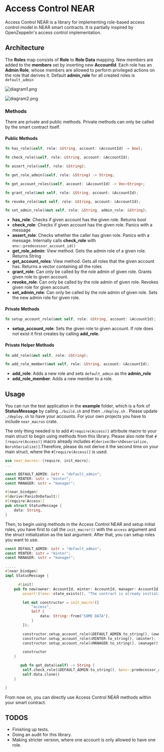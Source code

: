 # Access Control NEAR

Access Control NEAR is a library for implementing role-based access control model in NEAR smart contracts. It is partially inspired by OpenZeppelin's access control implementation. 

## Architecture

The **Roles** map consists of **Role** to **Role Data** mapping. New members are added to the **members** set by inserting new **AccountId**. Each role has an **Admin Role**, whose members are allowed to perform privileged actions on the role that derives it. Default **admin_role** for all created roles is `default_admin` 

![diagram1.png](https://drive.google.com/uc?export=view&id=1xIYK69PBWhzbV83z4Bs02bm-J3rCExRW) 

![diagram2.png](https://drive.google.com/uc?export=view&id=1zMc0XmZ68BtDiYtimMe5KmktxB-Trdpz)

### Methods

There are private and public methods. Private methods can only be called by the smart contract itself.

#### Public Methods

```rust
fn has_role(&self, role: &String, account: &AccountId) -> bool;

fn check_role(&self, role: &String, account: &AccountId);

fn assert_role(&self, role: &String);

fn get_role_admin(&self, role: &String) -> String;

fn get_account_roles(&self, account: &AccountId) -> Vec<String>;

fn grant_role(&mut self, role: &String, account: &AccountId);

fn revoke_role(&mut self, role: &String, account: &AccountId);

fn set_admin_role(&mut self, role: &String, admin_role: &String);

```

- **has_role**: Checks if given account has the given role. Returns bool
- **check_role**: Checks if given account has the given role. Panics with a message
- **assert_role**: Checks whether the caller has given role. Panics with a message. Internally calls **check_role** with `env::predecessor_account_id()`
- **get_role_admin**: View method. Gets the admin role of a given role. Returns String
- **get_account_roles**: View method. Gets all roles that the given account has. Returns a vector containing all the roles
- **grant_role**: Can only be called by the role admin of given role. Grants given role to given account.
- **revoke_role**: Can only be called by the role admin of given role. Revokes given role for given account.
- **set_admin_role**:  Can only be called by the role admin of given role. Sets the new admin role for given role.


#### Private Methods

```rust
fn setup_account_role(&mut self, role: &String, account: &AccountId);
```

- **setup_account_role**: Sets the given role to given account. If role does not exist it first creates by calling **add_role.**

#### Private Helper Methods

```rust
fn add_role(&mut self, role: &String);

fn add_role_member(&mut self, role: &String, account: &AccountId);
```

- **add_role**: Adds a new role and sets `default_admin` as the **admin_role**
- **add_role_member**: Adds a new member to a role.

## Usage

You can run the test application in the **example** folder, which is a fork of **StatusMessage** by calling `./build.sh` and then `./deploy.sh` . Please update `./deploy.sh` to have your accounts. For your own projects you have to include `near_macros` crate.

The only thing needed is to add `#[require(Access)]` attribute macro to your main struct to begin using methods from this library. Please also note that `#[require(Access)]`  macro already includes `#[derive(BorshDeserialize, BorshSerialize)]`.Therefore, please do not derive it the second time on your main struct, where the `#[require(Access)]` is used. 

```rust
use near_macros::{require, init_macro};
...

const DEFAULT_ADMIN: &str = "default_admin";
const MINTER: &str = "minter";
const MANAGER: &str = "manager";

#[near_bindgen]
#[derive(PanicOnDefault)]
#[require(Access)]
pub struct StatusMessage {
    data: String,
}
```

Then, to begin using methods in the Access Control NEAR and setup initial roles, you have first to call the `init_macro!()`  with the `access` argument and the struct initialization as the last argument. After that, you can setup roles you want to use. 

```rust
const DEFAULT_ADMIN: &str = "default_admin";
const MINTER: &str = "minter";
const MANAGER: &str = "manager";

.....
#[near_bindgen]
impl StatusMessage {

      #[init]
    pub fn new(owner: AccountId, minter: AccountId, manager: AccountId) -> Self {
        assert!(!env::state_exists(), "The contract is already initialized.");

        let mut constructor = init_macro!([
            "access",
            Self {
                data: String::from("SOME DATA"),
            }
        ]);

        constructor.setup_account_role(&DEFAULT_ADMIN.to_string(), &owner);
        constructor.setup_account_role(&MINTER.to_string(), &minter);
        constructor.setup_account_role(&MANAGER.to_string(), &manager);

        constructor
    }

       pub fn get_data(&self) -> String {
        self.check_role(&DEFAULT_ADMIN.to_string(), &env::predecessor_account_id());
        self.data.clone()
    }

}
```

From now on, you can directly use Access Control NEAR methods within your smart contract. 

## TODOS

- Finishing up tests.
- Doing an audit for this library.
- Making stricter version, where one account is only allowed to have one role.
